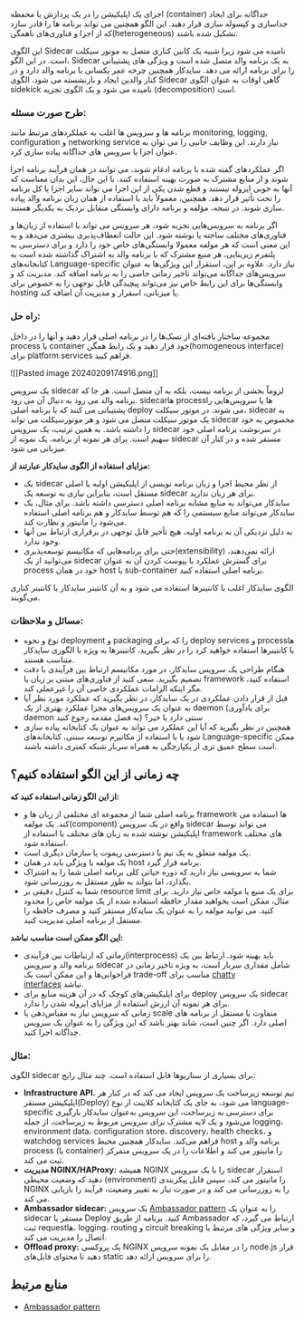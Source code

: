 اجزای یک اپلیکیشن را در یک پردازش یا محفظه (container) جداگانه برای ایجاد جداسازی و کپسوله سازی قرار دهید. این الگو همچنین می تواند برنامه ها را قادر سازد که از اجزا و فناوری‌های ناهمگن(heterogeneous) تشکیل شده باشند.

این الگوی Sidecar نامیده می شود زیرا شبیه یک کابین کناری متصل به موتور سیکلت است. در این الگو، Sidecar به یک برنامه والد متصل شده است و ویژگی های پشتیبانی را برای برنامه ارائه می دهد. سایدکار همچنین چرخه عمر یکسانی با برنامه والد دارد و در کنار والدین ایجاد و بازنشسته می شود. الگوی Sidecar گاهی اوقات به عنوان الگوی sidekick نامیده می شود و یک الگوی تجزیه (decomposition) است.

### **طرح صورت مسئله:**

برنامه ها و سرویس ها اغلب به عملکردهای مرتبط مانند monitoring, logging, configuration و networking service نیاز دارند. این وظایف جانبی را می توان به عنوان اجزا یا سرویس های جداگانه پیاده سازی کرد.

اگر عملکردهای گفته شده  با برنامه ادغام شوند، می توانند در همان فرآیند برنامه اجرا شوند و از منابع مشترک به صورت بهینه استفاده کنند. با این حال، این بدان معناست که آنها به خوبی ایزوله نیستند و قطع شدن یکی از این اجزا می تواند سایر اجزا یا کل برنامه را تحت تأثیر قرار دهد. همچنین، معمولاً باید با استفاده از همان زبان برنامه والد پیاده سازی شوند. در نتیجه، مؤلفه و برنامه دارای وابستگی متقابل نزدیک به یکدیگر هستند.

اگر برنامه به سرویس‌هایی تجزیه شود، هر سرویس می تواند با استفاده از زبان‌ها و فناوری‌های مختلف ساخته یا نوشته شود. این حالت انعطاف‌پذیری بیشتری می‌دهد و به این معنی است که هر مولفه معمولا وابستگی‌های خاص خود را دارد و برای دسترسی به پلتفرم زیربنایی، هر منبع مشترک که با برنامه والد به اشتراک گذاشته شده است به کتابخانه‌های Language-specific نیاز دارد. علاوه بر این، استقرار این ویژگی‌ها به عنوان سرویس‌های جداگانه می‌تواند تاخیر زمانی خاصی را به برنامه اضافه کند. مدیریت کد و وابستگی‌ها برای این رابط خاص نیز می‌تواند پیچیدگی قابل‌ توجهی را به خصوص برای hosting یا میزبانی، اسقرار و مدیریت آن اضافه کند.

### **راه حل:**

مجموعه ساختار یافته‌ای از تسک‌ها را در برنامه اصلی قرار دهید و آنها را در داخل process یا container خود قرار دهید و یک رابط همگن(homogeneous interface) برای platform services فراهم کنید.

![[Pasted image 20240209174916.png]]

یک سرویس sidecar لزوماً بخشی از برنامه نیست، بلکه به آن متصل است. هر جا که برنامه والد می رود به دنبال آن می رود. sidecarها processها یا سرویس‌هایی را پشتیبانی می کنند که با برنامه اصلی deploy می شوند. در موتور سیکلت، sidecar به یک موتور سیکلت متصل می شود و هر موتورسیکلت می تواند sidecar مخصوص به خود را داشته باشد. به همین ترتیب، یک سرویس sidecar در سرنوشت برنامه اصلی خود سهیم است. برای هر نمونه از برنامه، یک نمونه از sidecar مستقر شده و در کنار آن میزبانی می شود.

**مزایای استفاده از الگوی سایدکار عبارتند از:**

- یک sidecar از نظر محیط اجرا و زبان برنامه نویسی از اپلیکیشن اولیه یا اصلی مستقل است، بنابراین نیازی به توسعه یک sidecar برای هر زبان ندارید.
- سایدکار می‌تواند به منابع مشابه برنامه اصلی دسترسی داشته باشد. برای مثال، یک سایدکار می‌تواند منابع سیستمی را که هم توسط سایدکار و هم برنامه اصلی استفاده می‌شود را مانیتور و نظارت کند.
- به دلیل نزدیکی آن به برنامه اولیه، هیچ تأخیر قابل توجهی در برقراری ارتباط بین آنها وجود ندارد.
- حتی برای برنامه‌هایی که مکانیسم توسعه‌پذیری(extensibility) ارائه نمی‌دهند، می‌توانید از یک sidecar برای گسترش عملکرد با پیوست کردن آن به عنوان process خود در همان host یا sub-container برنامه اصلی استفاده کنید.

الگوی سایدکار اغلب با کانتینرها استفاده می شود و به آن کانتینر سایدکار یا کانتینر کناری می‌گویند.

### مسائل و ملاحظات:

- نوع و نحوه deployment و packaging را که برای deploy services و processها یا کانتینرها استفاده خواهید کرد را در نظر بگیرید. کانتینرها به ویژه با الگوری سایدکار متناسب هستند.
- هنگام طراحی یک سرویس سایدکار، در مورد مکانیسم ارتباط بین فرآیندی با دقت تصمیم بگیرید. سعی کنید از فناوری‌های مبتنی بر زبان یا framework استفاده کنید، مگر اینکه الزامات عملکردی خاصی آن را غیرعملی کند.
- قبل از قرار دادن عملکردی در یک سایدکار، در نظر بگیرید که عملکرد مورد نظر آیا به عنوان یک سرویس‌های مجزا عملکرد بهتری از یک daemon (برای یادآوری daemon به فصل مقدمه رجوع کنید) سنتی دارد یا خیر؟
- همچنین در نظر بگیرید که آیا این عملکرد می تواند به عنوان یک کتابخانه پیاده سازی شود یا با استفاده از مکانیزم توسعه سنتی، کتابخانه‌های Language-specific ممکن است سطح عمیق تری از یکپارچگی به همراه سربار شبکه کمتری داشته باشند.

## **چه زمانی از این الگو استفاده کنیم؟**

**از این الگو زمانی استفاده کنید که:**

- برنامه اصلی شما از مجموعه ای مختلفی از زبان ها و framework ها استفاده می کند. یک مولفه(component) واقع در یک سرویس sidecar می تواند توسط اپلیکیشن نوشته شده به زبان های مختلف با استفاده از framework های مختلف استفاده شود.
- یک مولفه متعلق به یک تیم با دسترسی ریموت یا سازمان دیگری است.
- یک مولفه یا ویژگی باید در همان host برنامه قرار گیرد.
- شما به سرویسی نیاز دارید که دوره حیاتی کلی برنامه اصلی شما را به اشتراک بگذارد، اما بتواند به طور مستقل به روزرسانی شود.
- شما به کنترل دقیقی بر resource limit برای یک منبع یا مولفه خاص نیاز دارید. برای مثال، ممکن است بخواهید مقدار حافظه استفاده شده از یک مولفه خاص را محدود کنید. می توانید مولفه را به عنوان یک سایدکار مستقر کنید و مصرف حافظه را مستقل از برنامه اصلی مدیریت کنید.

**این الگو ممکن است مناسب نباشد:**

- زمانی که ارتباطات بین فرآیندی(interprocess) باید بهینه شود. ارتباط بین یک برنامه والد و سرویس sidecar شامل مقداری سربار است، به ویژه تاخیر زمانی در فراخوانی‌ها و این ممکن است یک trade-off مناسب برای [chatty interfaces](https://l.vrgl.ir/r?ad=1&l=https%3A%2F%2Fwww.narendranaidu.com%2F2005%2F07%2Fchatty-interfaces-vs-chunky-interfaces.html&si=tamz0nilpyqb&st=post&k=D0IteyVK0OsTVVLSepofGzpq%2BlAwrTwL8U%2BsZqErtrs%3D) نباشد.
- برای اپلیکیشن‌های کوچک که در آن هزینه منابع برای deploy یک سرویس sidecar برای هر نمونه آن ارزش استفاده از مزایای ایزوله شدن را ندارد.
- زمانی که سرویس نیاز به  مقیاس‌دهی یا scale متفاوت یا مستقل از برنامه های اصلی دارد. اگر چنین است، شاید بهتر باشد که این ویژگی را به عنوان یک سرویس جداگانه اجرا کنید.

### مثال:

الگوی sidecar برای بسیاری از سناریوها قابل استفاده است. چند مثال رایج:

-  **Infrastructure API.** تیم توسعه زیرساخت یک سرویس ایجاد می کند که در کنار هر اپلیکیشن مستقر(Deploy) می شود، به جای یک کتابخانه کلاینت از نوع language-specific برای دسترسی به زیرساخت، این سرویس به‌عنوان سایدکار بارگیری می‌شود و یک لایه مشترک برای سرویس مربوط به زیرساخت، از جمله logging، environment data، configuration store، discovery، health checks، و watchdog services فراهم می‌کند. سایدکار همچنین محیط host برنامه والد و process (یا container) را مانیتور می کند و اطلاعات را در یک سرویس متمرکز ثبت می کند.
- **مدیریت NGINX/HAProxy:** همیشه NGINX را با یک سرویس sidecar استقرار دهید که وضعیت محیطی (environment) را مانیتور می کند، سپس فایل پیکربندی NGINX را به روزرسانی می کند و در صورت نیاز به تغییر وضعیت، فرآیند را بازیابی می کند.
-  **Ambassador sidecar:** یک سرویس  [Ambassador pattern](https://learn.microsoft.com/en-us/azure/architecture/patterns/ambassador) را به عنوان یک sidecar مستقر یا  Deploy  کنید. برنامه از طریق Ambassador ارتباط می گیرد، که ثبت requestها، logging، routing و circuit breaking و سایر ویژگی های مرتبط با اتصال را مدیریت می کند.
-  **Offload proxy:** یک پروکسی NGINX را در مقابل یک نمونه سرویس node.js قرار دهید تا محتوای فایل‌های static را برای سرویس ارائه دهد.

## منابع مرتبط

- [Ambassador pattern](https://learn.microsoft.com/en-us/azure/architecture/patterns/ambassador)